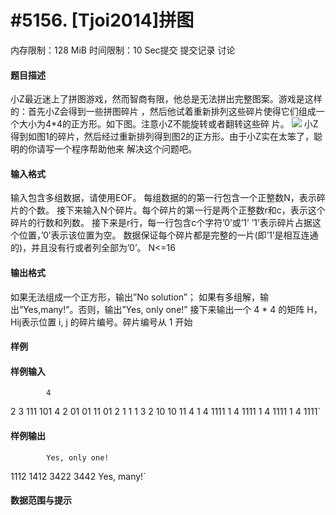 
# #5156. [Tjoi2014]拼图
内存限制：128 MiB 时间限制：10 Sec提交 提交记录 讨论
#### 题目描述
小Z最近迷上了拼图游戏，然而智商有限，他总是无法拼出完整图案。游戏是这样的：首先小Z会得到一些拼图碎片
，然后他试着重新排列这些碎片使得它们组成一个大小为4*4的正方形。如下图。注意小Z不能旋转或者翻转这些碎
片。
![](upload/201802/11.jpg)
小Z得到如图1的碎片，然后经过重新排列得到图2的正方形。由于小Z实在太笨了，聪明的你请写一个程序帮助他来
解决这个问题吧。


#### 输入格式
输入包含多组数据，请使用EOF。
每组数据的的第一行包含一个正整数N，表示碎片的个数。
接下来输入N个碎片。每个碎片的第一行是两个正整数r和c，表示这个碎片的行数和列数。
接下来是r行，每一行包含c个字符’0’或’1’
’1’表示碎片占据这个位置，’0’表示该位置为空。
数据保证每个碎片都是完整的一片(即’1’是相互连通的)，并且没有行或者列全部为’0’。
N<=16


#### 输出格式
如果无法组成一个正方形，输出”No solution”；
如果有多组解，输出”Yes,many!”。否则，输出”Yes, only one!”
接下来输出一个 4 * 4 的矩阵 H，Hij表示位置 i, j 的碎片编号。碎片编号从 1 开始

#### 样例

#### 样例输入

			4
2 3
111
101
4 2
01
01
11
01
2 1
1
1
3 2
10
10
11
4
1 4
1111
1 4
1111
1 4
1111
1 4
1111`
#### 样例输出

			Yes, only one!
1112
1412
3422
3442
Yes, many!`
#### 数据范围与提示

